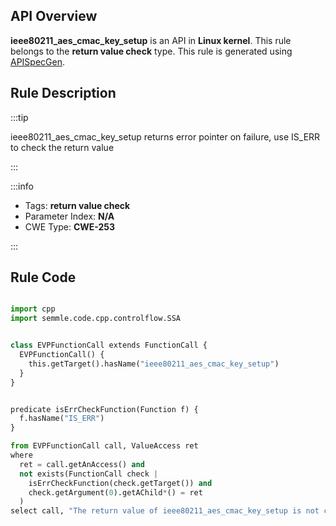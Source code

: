 ---
---


## API Overview
**ieee80211_aes_cmac_key_setup** is an API in **Linux kernel**. This rule belongs to the **return value check** type. This rule is generated using [APISpecGen](../../tools/APISpecGen).
## Rule Description

:::tip

ieee80211_aes_cmac_key_setup returns error pointer on failure, use IS_ERR to check the return value

:::

:::info

- Tags: **return value check**
- Parameter Index: **N/A**
- CWE Type: **CWE-253**

:::

## Rule Code
```python

import cpp
import semmle.code.cpp.controlflow.SSA


class EVPFunctionCall extends FunctionCall {
  EVPFunctionCall() {
    this.getTarget().hasName("ieee80211_aes_cmac_key_setup")
  }
}


predicate isErrCheckFunction(Function f) {
  f.hasName("IS_ERR") 
}

from EVPFunctionCall call, ValueAccess ret
where
  ret = call.getAnAccess() and
  not exists(FunctionCall check |
    isErrCheckFunction(check.getTarget()) and
    check.getArgument(0).getAChild*() = ret
  )
select call, "The return value of ieee80211_aes_cmac_key_setup is not checked with IS_ERR."
    
```